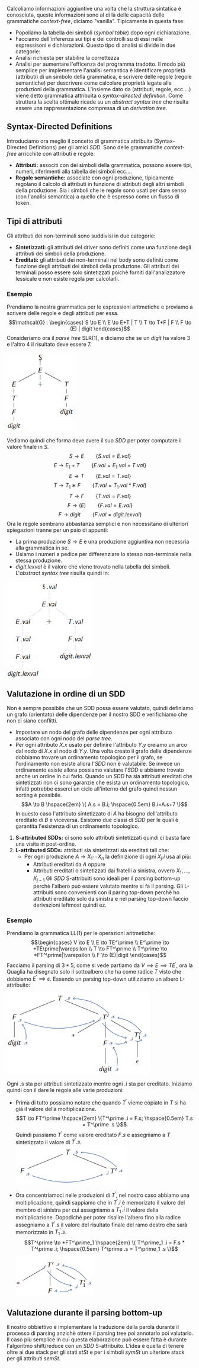 Calcoliamo informazioni aggiuntive una volta che la struttura sintatica è conosciuta, queste informazioni sono al di là delle capacità delle grammatiche *context-free*, diciamo "vanilla".
Tipicamente in questa fase:
* Popoliamo la tabella dei simboli (*symbol table*) dopo ogni dichiarazione.
* Facciamo dell'inferenza sui tipi e dei controlli su di essi nelle espressisoni e dichiarazioni.
Questo tipo di analisi si divide in due categorie:
* Analisi richiesta per stabilire la correttezza
* Analisi per aumentare l'efficenza del programma tradotto.
Il modo più semplice per implementare l'analisi semantica è identificare proprietà (attributi) di un simbolo della grammatica, e scrivere delle regole (regole semantiche) per descrivere come calcolare proprietà legate alle produzioni della grammatica.
L'insieme dato da (attributi, regole, ecc....) viene detto grammatica attribuita o *syntax-directed definition*.
Come struttura la scelta ottimale ricade su un *abstract syntax tree* che risulta essere una rappresentazione compressa di un *derivation tree*.
## Syntax-Directed Definitions
Introduciamo ora meglio il concetto di grammatica attribuita (Syntax-Directed Definitions) per gli amici *SDD*.
Sono delle grammatiche *context-free* arricchite con attributi e regole:
* **Attributi:** associti con dei simboli della grammatica, possono essere tipi, numeri, riferimenti alla tabella dei simboli ecc....
* **Regole semantiche:** associate con ogni produzione, tipicamente regolano il calcolo di attributi in funzione di attributi degli altri simboli della produzione.
Sia i simboli che le regole sono usati per dare senso (con l'analisi semantica) a quello che è espresso come un flusso di token.
## Tipi di attributi
Gli attributi dei non-terminali sono suddivisi in due categorie:
* **Sintetizzati:** gli attributi del driver sono definiti come una funzione degli attributi dei simboli della produzione.
* **Ereditati:** gli attributi dei non-terminali nel body sono definiti come funzione degli attributi dei simboli della produzione. 
Gli attributi dei terminali posso essere solo sintetizzati poichè forniti dall'analizzatore lessicale e non esiste regola per calcolarli.
### Esempio
Prendiamo la nostra grammatica per le espressioni aritmetiche e proviamo a scrivere delle regole e degli attributi per essa.
$$\mathcal{G} : \begin{cases} S \to E \\ E \to E+T | T \\ T \to T*F | F \\ F \to (E) | digit \end{cases}$$
Consideriamo ora il *parse tree* SLR(1), e diciamo che se un *digit* ha valore 3 e l'altro 4 il risultato deve essere 7.

![parese-tree-ex](./img/07/parse-tree-ex.png)

Vediamo quindi che forma deve avere il suo *SDD* per poter computare il valore finale in $S$.
$$S \to E \hspace{2em} \{S.val = E.val\}$$
$$E \to E_1 + T \hspace{2em} \{E.val = E_1.val + T.val\}$$
$$E \to T \hspace{2em} \{E.val = T.val\}$$
$$T \to T_1 ∗ F \hspace{2em} \{T.val = T_1.val * F.val\}$$
$$T \to F \hspace{2em} \{T.val = F.val\}$$
$$F \to (E) \hspace{2em} \{F .val = E .val\}$$
$$F \to digit \hspace{2em} \{F.val = digit.lexval\}$$
Ora le regole sembrano abbastanza semplici e non necessitano di ulteriori spiegazioni tranne per un paio di appunti:
* La prima produzione $S \to E$ è una produzione aggiuntiva non necessria alla grammatica in se.
* Usiamo i numeri a pedice per differenziare lo stesso non-terminale nella stessa produzione.
* $digit.lexval$ è il valore che viene trovato nella tabella dei simboli.
L'*abstract syntax tree* risulta quindi in:

![abstract-syntax-tree](./img/07/parse-tree-ex-pt2.png)

## Valutazione in ordine di un SDD
Non è sempre possibile che un SDD possa essere valutato, quindi definiamo un grafo (orientato) delle dipendenze per il nostro SDD e verifichiamo che non ci siano conflitti.
* Impostare un nodo del grafo delle dipendenze per ogni attributo associato con ogni nodo del *parse tree*.
* Per ogni attributo $X.x$ usato per definire l'attributo $Y.y$ creiamo un arco dal nodo di $X.x$ al nodo di $Y.y$.
Una volta creato il grafo delle dipendenze dobbiamo trovare un ordinamento topologico per il grafo, se l'ordinamento non esiste allora l'*SDD* non è valutabile.
Se invece un ordinamento esiste allora possiamo valutare l'*SDD* e abbiamo trovato anche un ordine in cui farlo.
Quando un *SDD* ha sia attributi ereditati che sintetizzati non ci sono garanzie che esista un ordinamento topologico, infatti potrebbe esserci un ciclo all'interno del grafo quindi nessun sorting è possibile.
$$A \to B \hspace{2em} \{ A.s = B.i; \hspace{0.5em} B.i=A.s+7 \}$$
In questo caso l'attributo sintetizzato di $A$ ha bisogno dell'attributo ereditato di $B$ e viceversa.
Esistono due classi di *SDD* per le quali è garantita l'esistenza di un ordinamento topologico.
1. **S-attributed SDDs:** ci sono solo attributi sintetizzati quindi ci basta fare una visita in post-ordine.
2. **L-attributed SDDs:** attributi sia sintetizzati sia ereditati tali che:
	* Per ogni produzione $A \to X_1 \cdots X_n$ la definizione di ogni $X_j.i$ usa al più:
		* Attributi ereditati da $A$ oppure
		* Attributi ereditati o sintetizzati dai fratelli a sinistra, ovvero $X_1, \dots, X_{j-1}$
Gli *SDD* S-attribuiti sono ideali per il parsing bottom-up perchè l'albero può essere valutato mentre si fa il parsing.
Gli L-attribuiti sono convenienti con il paring top-down perchè ho attributi ereditato solo da sinistra e nel parsing top-down faccio derivazioni leftmost quindi ez.
### Esempio
Prendiamo la grammatica LL(1) per le operazioni aritmetiche:
$$\begin{cases} V \to E \\ E \to TE^\prime \\ E^\prime \to +TE\prime|\varepsilon \\ T \to FT^\prime \\ T^\prime \to *FT^\prime|\varepsilon \\ F \to (E)|digit \end{cases}$$
Facciamo il parsing di $3*5$, come si vede partiamo da $V \implies E \implies TE^\prime$, ora la Quaglia ha disegnato solo il sottoalbero che ha come radice $T$ visto che dobbiamo $E^\prime \implies \varepsilon$.
Essendo un parsing top-down utilizziamo un albero L-attribuito:

![LL(1)-parsing-tree](./img/07/LR(1)-parsing-tree.png)

Ogni .s sta per attributi sintetizzato mentre ogni .i sta per ereditato.
Iniziamo quindi con il dare le regole alle varie produzioni:
* Prima di tutto possiamo notare che quando $T^\prime$ vieme copiato in $T$ si ha già il valore della moltiplicazione.
  $$T \to FT^\prime \hspace{2em} \{T^\prime .i = F.s; \hspace{0.5em} T.s = T^\prime .s \}$$
  Quindi passiamo $T^\prime$ come valore ereditato $F.s$ e assegniamo a $T$ sintetizzato il valore di $T^\prime .s$.
  ![LR(1)-ex-pt2](./img/07/LR(1)-parsing-tree-pt2.png)
  
* Ora concentriamoci nelle produzioni di $T^\prime$, nel nostro caso abbiamo una moltiplicazione, quindi sappiamo che in $T^\prime .i$ è memorizato il valore del membro di sinistra per cui assegniamo a $T^\prime_1.i$ il valore della moltiplicazione.
  Dopodichè per poter risalire l'albero fino alla radice assegniamo a $T^\prime .s$ il valore del risultato finale del ramo destro che sarà memorizzato in $T^\prime_1 .s$.
  $$T^\prime \to *FT^\prime_1 \hspace{2em} \{ T^\prime_1 .i = F.s * T^\prime .i; \hspace{0.5em} T^\prime .s = T^\prime_1 .s \}$$
  ![LR(1)-ex-pt3](./img/07/LR(1)-parsing-tree-pt3.png)
## Valutazione durante il parsing bottom-up
Il nostro obbiettivo è implementare la traduzione della parola durante il processo di parsing anzichè ottere il parsing tree poi annotarlo poi valutarlo.
Il caso più semplice in cui questa elaborazione può essere fatta è durante l'algoritmo shift/reduce con un *SDD* S-attribuito.
L'idea è quella di tenere oltre ai due stack per gli stati *stSt* e per i simboli *symSt* un ulteriore stack per gli attributi *semSt*.
